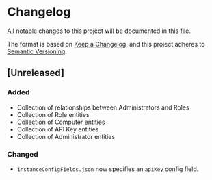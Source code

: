 # Changelog

All notable changes to this project will be documented in this file.

The format is based on [Keep a Changelog](https://keepachangelog.com/en/1.0.0/),
and this project adheres to
[Semantic Versioning](https://semver.org/spec/v2.0.0.html).

## [Unreleased]

### Added

- Collection of relationships between Administrators and Roles
- Collection of Role entities
- Collection of Computer entities
- Collection of API Key entities
- Collection of Administrator entities

### Changed

- `instanceConfigFields.json` now specifies an `apiKey` config field.
